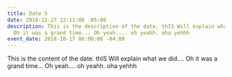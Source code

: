 ```yaml
---
title: Date 5
date: 2018-12-27 12:11:00 -05:00
description: This is the description of the date. thIS Will explain what we did....
  Oh it was a grand time... Oh yeah.... oh yeahh. oha yehhh
event_date: 2018-10-17 00:00:00 -04:00
---
```


This is the content of the date. thIS Will explain what we did.... Oh it was a grand time... Oh yeah.... oh yeahh. oha yehhh